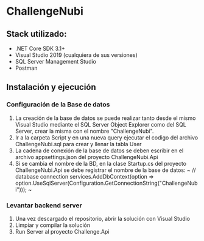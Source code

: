 # ChallengeNubi

## Stack utilizado:
- .NET Core SDK 3.1+ 
- Visual Studio 2019 (cualquiera de sus versiones)
- SQL Server Management Studio 
- Postman

## Instalación y ejecución
### Configuración de la Base de datos
1. La creación de la base de datos se puede realizar tanto desde el mismo Visual Studio mediante el SQL Server Object Explorer como del SQL Server, crear la misma con el nombre "ChallengeNubi".
2. Ir a la carpeta Script y en una nueva query ejecutar el codigo del archivo ChallengeNubi.sql para crear y llenar la tabla User
3. La cadena de conexión de la base de datos se deben escribir en el archivo appsettings.json del proyecto ChallengeNubi.Api
4. Si se cambia el nombre de la BD, en la clase Startup.cs del proyecto ChallengeNubi.Api se debe registrar el nombre de la base de datos:
~
// database connection 
services.AddDbContext<ChallengeNubiContext>(option => option.UseSqlServer(Configuration.GetConnectionString("ChallengeNubi"))); 
~
### Levantar backend server
1. Una vez descargado el repositorio, abrir la solución con Visual Studio
2. Limpiar y compilar la solución
3. Run Server al proyecto Challenge.Api
